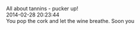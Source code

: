All about tannins - pucker up!<br/>2014-02-28 20:23:44<br/>You pop the cork and let the wine breathe. Soon you